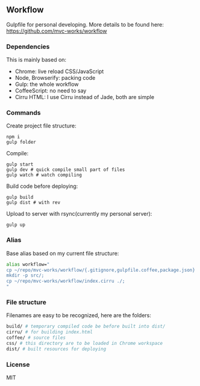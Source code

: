 
Workflow
------

Gulpfile for personal developing. More details to be found here:
https://github.com/mvc-works/workflow

### Dependencies

This is mainly based on:

* Chrome: live reload CSS/JavaScript
* Node, Browserify: packing code
* Gulp: the whole workflow
* CoffeeScript: no need to say
* Cirru HTML: I use Cirru instead of Jade, both are simple

### Commands

Create project file structure:

```
npm i
gulp folder
```

Compile:

```
gulp start
gulp dev # quick compile small part of files
gulp watch # watch compiling
```

Build code before deploying:

```
gulp build
gulp dist # with rev
```

Upload to server with rsync(currently my personal server):

```
gulp up
```

### Alias

Base alias based on my current file structure:

```bash
alias workflow="
cp ~/repo/mvc-works/workflow/{.gitignore,gulpfile.coffee,package.json} ./;
mkdir -p src/;
cp ~/repo/mvc-works/workflow/index.cirru ./;
"
```

### File structure

Filenames are easy to be recognized, here are the folders:

```sh
build/ # temporary compiled code be before built into dist/
cirru/ # for building index.html
coffee/ # source files
css/ # this directory are to be loaded in Chrome workspace
dist/ # built resources for deploying
```

### License

MIT
